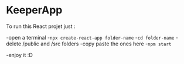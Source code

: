# KeeperApp

To run this React projet just :

-open a terminal
-`npx create-react-app folder-name`
-`cd folder-name`
-delete /public and /src folders
-copy paste the ones here
-`npm start`


-enjoy it :D

